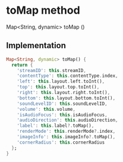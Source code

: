


# toMap method








Map&lt;String, dynamic> toMap
()








## Implementation

```dart
Map<String, dynamic> toMap() {
  return {
    'streamID': this.streamID,
    'contentType': this.contentType.index,
    'left': this.layout.left.toInt(),
    'top': this.layout.top.toInt(),
    'right': this.layout.right.toInt(),
    'bottom': this.layout.bottom.toInt(),
    'soundLevelID': this.soundLevelID,
    'volume': this.volume,
    'isAudioFocus': this.isAudioFocus,
    'audioDirection': this.audioDirection,
    'label': this.label?.toMap(),
    'renderMode': this.renderMode?.index,
    'imageInfo': this.imageInfo?.toMap(),
    'cornerRadius': this.cornerRadius
  };
}
```







